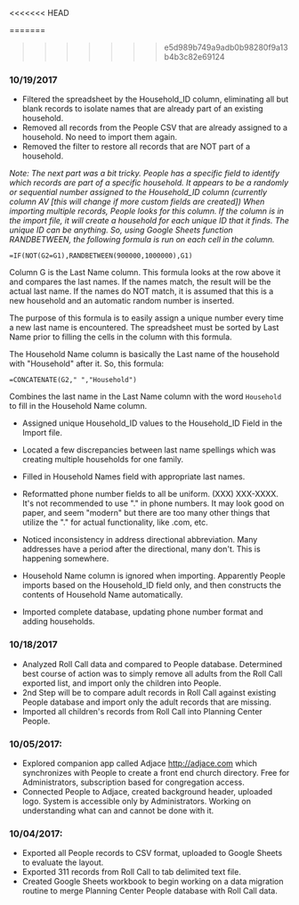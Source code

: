 <<<<<<< HEAD

=======
>>>>>>> e5d989b749a9adb0b98280f9a13b4b3c82e69124
### 10/19/2017

- Filtered the spreadsheet by the Household_ID column, eliminating all but blank records to isolate names that are already part of an existing household.
- Removed all records from the People CSV that are already assigned to a household.  No need to import them again.
- Removed the filter to restore all records that are NOT part of a household.

_Note: The next part was a bit tricky.  People has a specific field to identify which records are part of a specific household.  It appears to be a randomly or sequential number assigned to the Household_ID column (currently column AV [this will change if more custom fields are created])  When importing multiple records, People looks for this column.  If the column is in the import file, it will create a household for each unique ID that it finds.  The unique ID can be anything.  So, using Google Sheets function RANDBETWEEN, the following formula is run on each cell in the column._  

`=IF(NOT(G2=G1),RANDBETWEEN(900000,1000000),G1)`

Column G is the Last Name column.  This formula looks at the row above it and compares the last names.  If the names match, the result will be the actual last name.  If the names do NOT match, it is assumed that this is a new household and an automatic random number is inserted.

The purpose of this formula is to easily assign a unique number every time a new last name is encountered.  The spreadsheet must be sorted by Last Name prior to filling the cells in the column with this formula.

The Household Name column is basically the Last name of the household with "Household" after it.  So, this formula:

`=CONCATENATE(G2," ","Household")`

Combines the last name in the Last Name column with the word `Household` to fill in the Household Name column.

- Assigned unique Household_ID values to the Household_ID Field in the Import file.
- Located a few discrepancies between last name spellings which was creating multiple households for one family.
- Filled in Household Names field with appropriate last names.
- Reformatted phone number fields to all be uniform.  (XXX) XXX-XXXX.  It's not recommended to use "." in phone numbers.  It may look good on paper, and seem "modern" but there are too many other things that utilize the "." for actual functionality, like .com, etc.
- Noticed inconsistency in address directional abbreviation.  Many addresses have a period after the directional, many don't.  This is happening somewhere.
- Household Name column is ignored when importing.  Apparently People imports based on the Household_ID field only, and then constructs the contents of Household Name automatically.

- Imported complete database, updating phone number format and adding households.

### 10/18/2017

- Analyzed Roll Call data and compared to People database.  Determined best course of action was to simply remove all adults from the Roll Call exported list, and import only the children into People.
- 2nd Step will be to compare adult records in Roll Call against existing People database and import only the adult records that are missing.
- Imported all children's records from Roll Call into Planning Center People.

### 10/05/2017:  

- Explored companion app called Adjace <http://adjace.com> which synchronizes with People to create a front end church directory.  Free for Administrators, subscription based for congregation access.
- Connected People to Adjace, created background header, uploaded logo.  System is accessible only by Administrators.  Working on understanding what can and cannot be done with it.  

### 10/04/2017:  

- Exported all People records to CSV format, uploaded to Google Sheets to evaluate the layout.
- Exported 311 records from Roll Call to tab delimited text file.
- Created Google Sheets workbook to begin working on a data migration routine to merge Planning Center People database with Roll Call data.
